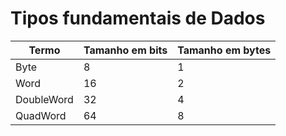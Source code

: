 # Tipos fundamentais de Dados

|Termo      |Tamanho em bits|Tamanho em bytes   |
|-          |-              |-                  |
|Byte       |8              |1                  |
|Word       |16             |2                  |
|DoubleWord |32             |4                  |
|QuadWord   |64             |8                  |